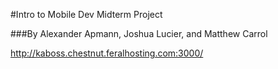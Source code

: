 #Intro to Mobile Dev Midterm Project

###By Alexander Apmann, Joshua Lucier, and Matthew Carrol

http://kaboss.chestnut.feralhosting.com:3000/
